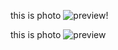 this is photo 
![preview!](./Screenshot%202023-11-17%20174311.png)

this is photo 
![preview](./Screenshot%202023-11-17%20174311.png)